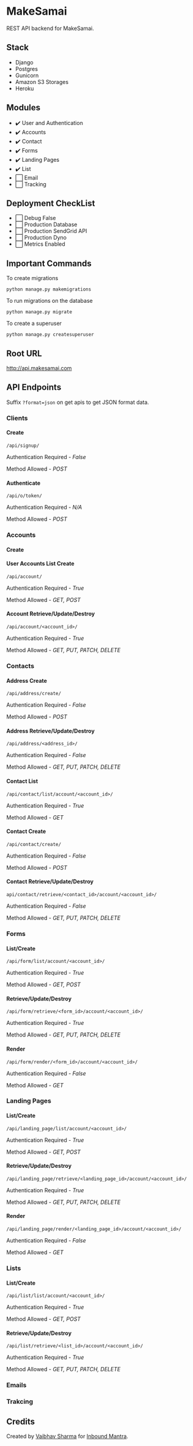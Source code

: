 # MakeSamai
REST API backend for MakeSamai.

## Stack
- Django
- Postgres
- Gunicorn
- Amazon S3 Storages
- Heroku

## Modules
- :heavy_check_mark: User and Authentication
- :heavy_check_mark: Accounts
- :heavy_check_mark: Contact
- :heavy_check_mark: Forms
- :heavy_check_mark: Landing Pages
- :heavy_check_mark: List
- :white_large_square: Email
- :white_large_square: Tracking

## Deployment CheckList

- :white_large_square: Debug False
- :white_large_square: Production Database
- :white_large_square: Production SendGrid API
- :white_large_square: Production Dyno
- :white_large_square: Metrics Enabled

## Important Commands

To create migrations

```python manage.py makemigrations```

To run migrations on the database

```python manage.py migrate```

To create a superuser

```python manage.py createsuperuser```

## Root URL

http://api.makesamai.com

## API Endpoints
Suffix ```?format=json``` on get apis to get JSON format data.

### Clients
#### Create

```/api/signup/```

Authentication Required - *False*

Method Allowed - *POST*

#### Authenticate

```/api/o/token/```

Authentication Required - *N/A*

Method Allowed - *POST*

### Accounts
#### Create

#### User Accounts List Create

```/api/account/```

Authentication Required - *True*

Method Allowed - *GET, POST*

#### Account Retrieve/Update/Destroy

```/api/account/<account_id>/```

Authentication Required - *True*

Method Allowed - *GET, PUT, PATCH, DELETE*

### Contacts
#### Address Create

```/api/address/create/```

Authentication Required - *False*

Method Allowed - *POST*

#### Address Retrieve/Update/Destroy

```/api/address/<address_id>/```

Authentication Required - *False*

Method Allowed - *GET, PUT, PATCH, DELETE*

#### Contact List

```/api/contact/list/account/<account_id>/```

Authentication Required - *True*

Method Allowed - *GET*

#### Contact Create


```/api/contact/create/```

Authentication Required - *False*

Method Allowed - *POST*

#### Contact Retrieve/Update/Destroy

```api/contact/retrieve/<contact_id>/account/<account_id>/```

Authentication Required - *False*

Method Allowed - *GET, PUT, PATCH, DELETE*

### Forms
#### List/Create

```/api/form/list/account/<account_id>/```

Authentication Required - *True*

Method Allowed - *GET, POST*

#### Retrieve/Update/Destroy

```/api/form/retrieve/<form_id>/account/<account_id>/```

Authentication Required - *True*

Method Allowed - *GET, PUT, PATCH, DELETE*


#### Render

```/api/form/render/<form_id>/account/<account_id>/```

Authentication Required - *False*

Method Allowed - *GET*

### Landing Pages
#### List/Create

```/api/landing_page/list/account/<account_id>/```

Authentication Required - *True*

Method Allowed - *GET, POST*

#### Retrieve/Update/Destroy

```/api/landing_page/retrieve/<landing_page_id>/account/<account_id>/```

Authentication Required - *True*

Method Allowed - *GET, PUT, PATCH, DELETE*


#### Render

```/api/landing_page/render/<landing_page_id>/account/<account_id>/```

Authentication Required - *False*

Method Allowed - *GET*

### Lists
#### List/Create

```/api/list/list/account/<account_id>/```

Authentication Required - *True*

Method Allowed - *GET, POST*

#### Retrieve/Update/Destroy

```/api/list/retrieve/<list_id>/account/<account_id>/```

Authentication Required - *True*

Method Allowed - *GET, PUT, PATCH, DELETE*

### Emails
### Trakcing

## Credits
Created by [Vaibhav Sharma](https://github.com/v4iv/) for [Inbound Mantra](https://www.inboundmantra.com/).